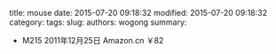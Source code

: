 title: mouse
date: 2015-07-20 09:18:32
modified: 2015-07-20 09:18:32
category: 
tags: 
slug: 
authors: wogong
summary: 

* M215
2011年12月25日 Amazon.cn ￥82

